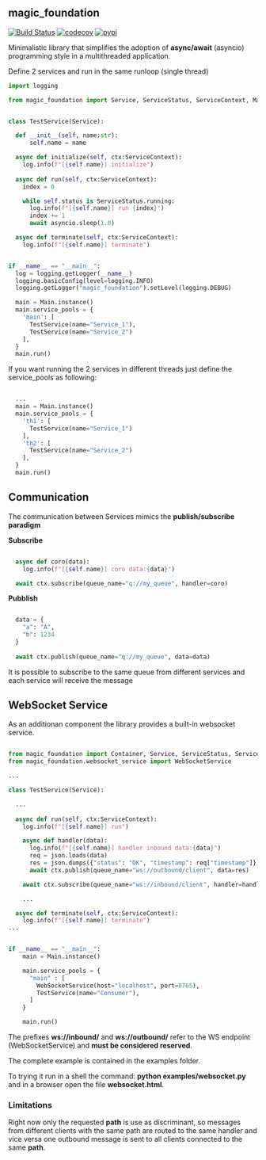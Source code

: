 ## magic_foundation

[![Build Status](https://travis-ci.com/ceppelli/magic_foundation.svg?branch=master)](https://travis-ci.com/ceppelli/magic_foundation)
[![codecov](https://codecov.io/gh/ceppelli/magic_foundation/branch/master/graph/badge.svg)](https://codecov.io/gh/ceppelli/magic_foundation)
[![pypi](https://badge.fury.io/py/magic-foundation.svg)](https://pypi.org/project/magic_foundation/)


Minimalistic library that simplifies the adoption of **async/await** (asyncio) programming style in a multithreaded application.


Define 2 services and run in the same runloop (single thread)

```python
import logging

from magic_foundation import Service, ServiceStatus, ServiceContext, Main


class TestService(Service):

  def __init__(self, name:str):
      self.name = name

  async def initialize(self, ctx:ServiceContext):
    log.info(f"[{self.name}] initialize")
    
  async def run(self, ctx:ServiceContext):
    index = 0

    while self.status is ServiceStatus.running:
      log.info(f"[{self.name}] run {index}")
      index += 1
      await asyncio.sleep(1.0)

  async def terminate(self, ctx:ServiceContext):
    log.info(f"[{self.name}] terminate")


if __name__ == "__main__":
  log = logging.getLogger(__name__)
  logging.basicConfig(level=logging.INFO)
  logging.getLogger("magic_foundation").setLevel(logging.DEBUG)

  main = Main.instance()
  main.service_pools = {
    'main': [
      TestService(name="Service_1"),
      TestService(name="Service_2")
    ],
  }
  main.run()

```

If you want running the 2 services in different threads just define the service_pools as following:

```python

  ...
  main = Main.instance()
  main.service_pools = {
    'th1': [
      TestService(name="Service_1")
    ],
    'th2': [
      TestService(name="Service_2")
    ],
  }
  main.run()

```


## Communication

The communication between Services mimics the **publish/subscribe paradigm**

**Subscribe**

```python

  async def coro(data):
    log.info(f"[{self.name}] coro data:{data}")

  await ctx.subscribe(queue_name="q://my_queue", handler=coro)

```


**Pubblish**


```python

  data = {
    "a": "A",
    "b": 1234 
  }
  
  await ctx.publish(queue_name="q://my_queue", data=data) 

```

It is possible to subscribe to the same queue from different services and each service will receive the message


## WebSocket Service

As an additionan component the library provides a built-in websocket service.

```python

from magic_foundation import Container, Service, ServiceStatus, ServiceContext, Main
from magic_foundation.websocket_service import WebSocketService

...

class TestService(Service):

  ...  
    
  async def run(self, ctx:ServiceContext):
    log.info(f"[{self.name}] run")

    async def handler(data):
      log.info(f"[{self.name}] handler inbound data:{data}")
      req = json.loads(data)
      res = json.dumps({"status": "OK", "timestamp": req["timestamp"]})
      await ctx.publish(queue_name="ws://outbound/client", data=res)

    await ctx.subscribe(queue_name="ws://inbound/client", handler=handler)

    ...

  async def terminate(self, ctx:ServiceContext):
    log.info(f"[{self.name}] terminate")
...


if __name__ == "__main__":
    main = Main.instance()

    main.service_pools = {
      "main" : [
        WebSocketService(host="localhost", port=8765),
        TestService(name="Consumer"), 
      ]
    }

    main.run()
```

The prefixes **ws://inbound/** and **ws://outbound/** refer to the WS endpoint (WebSocketService) and **must be considered reserved**.

The complete example is contained in the examples folder. 

To trying it run in a shell the command: **python examples/websocket.py** and in a browser open the file **websocket.html**. 

### Limitations

Right now only the requested **path** is use as discriminant, so messages from different clients with the same path are routed to the same handler and vice versa one outbound message is sent to all clients connected to the same **path**.


